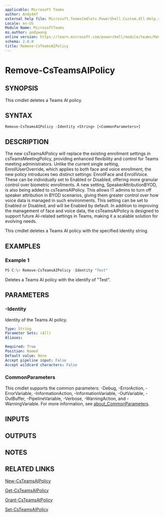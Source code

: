 ```yaml
---
applicable: Microsoft Teams
author: Andy447
external help file: Microsoft.TeamsCmdlets.PowerShell.Custom.dll-Help.xml
Locale: en-US
Module Name: MicrosoftTeams
ms.author: andywang
online version: https://learn.microsoft.com/powershell/module/teams/Remove-CsTeamsAIPolicy
schema: 2.0.0
title: Remove-CsTeamsAIPolicy
---
```


# Remove-CsTeamsAIPolicy

## SYNOPSIS

This cmdlet deletes a Teams AI policy.

## SYNTAX

```
Remove-CsTeamsAIPolicy -Identity <String> [<CommonParameters>]
```

## DESCRIPTION

The new csTeamsAIPolicy will replace the existing enrollment settings in csTeamsMeetingPolicy, providing enhanced flexibility and control for Teams meeting administrators. Unlike the current single setting, EnrollUserOverride, which applies to both face and voice enrollment, the new policy introduces two distinct settings: EnrollFace and EnrollVoice. These can be individually set to Enabled or Disabled, offering more granular control over biometric enrollments. A new setting, SpeakerAttributionBYOD, is also being added to csTeamsAIPolicy. This allows IT admins to turn off speaker attribution in BYOD scenarios, giving them greater control over how voice data is managed in such environments. This setting can be set to Enabled or Disabled, and will be Enabled by default. In addition to improving the management of face and voice data, the csTeamsAIPolicy is designed to support future AI-related settings in Teams, making it a scalable solution for evolving needs.

This cmdlet deletes a Teams AI policy with the specified identity string.

## EXAMPLES

### Example 1
```powershell
PS C:\> Remove-CsTeamsAIPolicy -Identity "Test"
```

Deletes a Teams AI policy with the identify of "Test".

## PARAMETERS

### -Identity
Identity of the Teams AI policy.

```yaml
Type: String
Parameter Sets: (All)
Aliases:

Required: True
Position: Named
Default value: None
Accept pipeline input: False
Accept wildcard characters: False
```

### CommonParameters
This cmdlet supports the common parameters: -Debug, -ErrorAction, -ErrorVariable, -InformationAction, -InformationVariable, -OutVariable, -OutBuffer, -PipelineVariable, -Verbose, -WarningAction, and -WarningVariable. For more information, see [about_CommonParameters](https://go.microsoft.com/fwlink/?LinkID=113216).

## INPUTS

## OUTPUTS

## NOTES

## RELATED LINKS

[New-CsTeamsAIPolicy](https://learn.microsoft.com/powershell/module/teams/new-csteamsaipolicy)

[Get-CsTeamsAIPolicy](https://learn.microsoft.com/powershell/module/teams/get-csteamsaipolicy)

[Grant-CsTeamsAIPolicy](https://learn.microsoft.com/powershell/module/teams/grant-csteamsaipolicy)

[Set-CsTeamsAIPolicy](https://learn.microsoft.com/powershell/module/teams/set-csteamsaipolicy)
